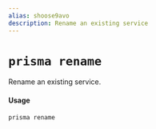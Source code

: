 ```yaml
---
alias: shoose9avo
description: Rename an existing service
---
```


# `prisma rename`

Rename an existing service.

#### Usage

```sh
prisma rename
```
